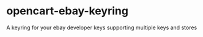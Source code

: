 opencart-ebay-keyring
=====================

A keyring for your ebay developer keys supporting multiple keys and stores
